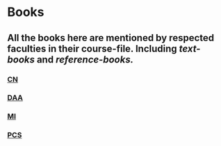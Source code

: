 # Books

## All the books here are mentioned by respected faculties in their course-file. Including _text-books_ and _reference-books._

### [CN](./books/cn)

### [DAA](./books/daa)

### [MI](./books/mi)

### [PCS](./books/psc)
